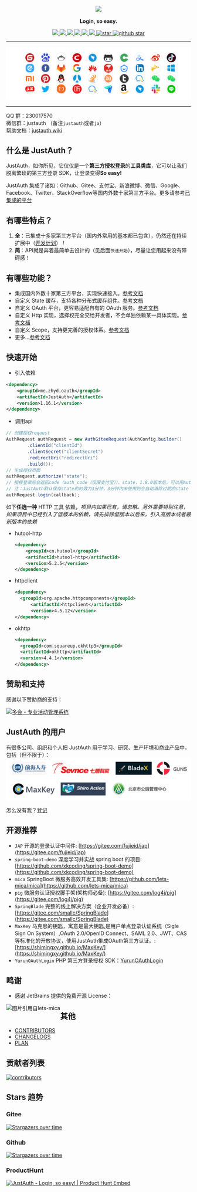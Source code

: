 <p align="center">
	<a href="https://justauth.wiki"><img src="https://gitee.com/yadong.zhang/static/raw/master/JustAuth/Justauth.png" width="400"></a>
</p>
<p align="center">
	<strong>Login, so easy.</strong>
</p>
<p align="center">
	<a target="_blank" href="https://search.maven.org/search?q=JustAuth">
		<img src="https://img.shields.io/badge/Maven%20Central-1.16.1-blue" ></img>
	</a>
	<a target="_blank" href="https://gitee.com/yadong.zhang/JustAuth/blob/master/LICENSE">
		<img src="https://img.shields.io/apm/l/vim-mode.svg?color=yellow" ></img>
	</a>
	<a target="_blank" href="https://www.oracle.com/technetwork/java/javase/downloads/index.html">
		<img src="https://img.shields.io/badge/JDK-1.8+-green.svg" ></img>
	</a>
	<a target="_blank" href="https://apidoc.gitee.com/yadong.zhang/JustAuth/" title="API文档">
		<img src="https://img.shields.io/badge/Api%20Docs-1.16.1-orange" ></img>
	</a>
	<a target="_blank" href="https://justauth.wiki" title="参考文档">
		<img src="https://img.shields.io/badge/Docs-latest-blueviolet.svg" ></img>
	</a>
	<a href="https://codecov.io/gh/justauth/JustAuth">
		<img src="https://codecov.io/gh/justauth/JustAuth/branch/master/graph/badge.svg?token=zYiAqd9aFz" />
	</a>
	<a href='https://gitee.com/yadong.zhang/JustAuth/stargazers'>
	  <img src='https://gitee.com/yadong.zhang/JustAuth/badge/star.svg?theme=gvp' alt='star'></img>
	</a>
	<a target="_blank" href='https://github.com/zhangyd-c/JustAuth'>
		<img src="https://img.shields.io/github/stars/zhangyd-c/JustAuth.svg?style=social" alt="github star"></img>
	</a>
</p>

-------------------------------------------------------------------------------
<p align="center">
<img src='./docs/media/75a3c076.png' alt='star'></img>
</p>

-------------------------------------------------------------------------------

QQ 群：230017570    
微信群：justauth （备注`justauth`或者`ja`）    
帮助文档：[justauth.wiki](https://justauth.wiki)    

## 什么是 JustAuth？

JustAuth，如你所见，它仅仅是一个**第三方授权登录**的**工具类库**，它可以让我们脱离繁琐的第三方登录 SDK，让登录变得**So easy!**

JustAuth 集成了诸如：Github、Gitee、支付宝、新浪微博、微信、Google、Facebook、Twitter、StackOverflow等国内外数十家第三方平台。更多请参考<a href="https://justauth.wiki" target="_blank">已集成的平台</a>

## 有哪些特点？

1. **全**：已集成十多家第三方平台（国内外常用的基本都已包含），仍然还在持续扩展中（[开发计划](https://gitee.com/yadong.zhang/JustAuth/issues/IUGRK)）！
2. **简**：API就是奔着最简单去设计的（见后面`快速开始`），尽量让您用起来没有障碍感！

## 有哪些功能？

- 集成国内外数十家第三方平台，实现快速接入。<a href="https://justauth.wiki/quickstart/how-to-use.html" target="_blank">参考文档</a>
- 自定义 State 缓存，支持各种分布式缓存组件。<a href="https://justauth.wiki/features/customize-the-state-cache.html" target="_blank">参考文档</a>
- 自定义 OAuth 平台，更容易适配自有的 OAuth 服务。<a href="https://justauth.wiki/features/customize-the-oauth.html" target="_blank">参考文档</a>
- 自定义 Http 实现，选择权完全交给开发者，不会单独依赖某一具体实现。<a href="https://justauth.wiki/quickstart/how-to-use.html#%E4%BD%BF%E7%94%A8%E6%96%B9%E5%BC%8F" target="_blank">参考文档</a>
- 自定义 Scope，支持更完善的授权体系。<a href="https://justauth.wiki/features/customize-scopes.html" target="_blank">参考文档</a>
- 更多...<a href="https://justauth.wiki" target="_blank">参考文档</a>

## 快速开始

- 引入依赖
```xml
<dependency>
    <groupId>me.zhyd.oauth</groupId>
    <artifactId>JustAuth</artifactId>
    <version>1.16.1</version>
</dependency>
```
- 调用api
```java
// 创建授权request
AuthRequest authRequest = new AuthGiteeRequest(AuthConfig.builder()
        .clientId("clientId")
        .clientSecret("clientSecret")
        .redirectUri("redirectUri")
        .build());
// 生成授权页面
authRequest.authorize("state");
// 授权登录后会返回code（auth_code（仅限支付宝））、state，1.8.0版本后，可以用AuthCallback类作为回调接口的参数
// 注：JustAuth默认保存state的时效为3分钟，3分钟内未使用则会自动清除过期的state
authRequest.login(callback);
```

如下**任选一种** HTTP 工具 依赖，_项目内如果已有，请忽略。另外需要特别注意，如果项目中已经引入了低版本的依赖，请先排除低版本以后来，引入高版本或者最新版本的依赖_

- hutool-http

  ```xml
  <dependency>
      <groupId>cn.hutool</groupId>
      <artifactId>hutool-http</artifactId>
      <version>5.2.5</version>
  </dependency>
  ```

- httpclient

  ```xml
  <dependency>
  	<groupId>org.apache.httpcomponents</groupId>
    	<artifactId>httpclient</artifactId>
    	<version>4.5.12</version>
  </dependency>
  ```

- okhttp

  ```xml
  <dependency>
    <groupId>com.squareup.okhttp3</groupId>
    <artifactId>okhttp</artifactId>
    <version>4.4.1</version>
  </dependency>
  ```

## 赞助和支持

感谢以下赞助商的支持：

<a href="https://www.duohui.cn?utm_source=justauth" target="_blank"><img src="https://docs.duohui.cn/brand_source/img/std.svg" alt="多会 - 专业活动管理系统" style="height: 54px;" height="54px" /></a>

## JustAuth 的用户
有很多公司、组织和个人把 JustAuth 用于学习、研究、生产环境和商业产品中，包括（但不限于）：
![](docs/users/4ca0177c.png)


怎么没有我？[登记](https://gitee.com/yadong.zhang/JustAuth/issues/IZ2T7)

## 开源推荐
- `JAP` 开源的登录认证中间件: [https://gitee.com/fujieid/jap](https://gitee.com/fujieid/jap)
- `spring-boot-demo` 深度学习并实战 spring boot 的项目: [https://github.com/xkcoding/spring-boot-demo](https://github.com/xkcoding/spring-boot-demo)
- `mica` SpringBoot 微服务高效开发工具集: [https://github.com/lets-mica/mica](https://github.com/lets-mica/mica)
- `pig` 微服务认证授权脚手架(架构师必备): [https://gitee.com/log4j/pig](https://gitee.com/log4j/pig)
- `SpringBlade` 完整的线上解决方案（企业开发必备）: [https://gitee.com/smallc/SpringBlade](https://gitee.com/smallc/SpringBlade)
- `MaxKey` 马克思的钥匙，寓意是最大钥匙,是用户单点登录认证系统（Sigle Sign On System）,OAuth 2.0/OpenID Connect、SAML 2.0、JWT、CAS等标准化的开放协议，使用JustAuth集成OAuth第三方认证。: [https://shimingxy.github.io/MaxKey/](https://shimingxy.github.io/MaxKey/)
- `YurunOAuthLogin` PHP 第三方登录授权 SDK：[YurunOAuthLogin](https://gitee.com/yurunsoft/YurunOAuthLogin)

## 鸣谢
- 感谢 JetBrains 提供的免费开源 License：
<img src="https://images.gitee.com/uploads/images/2020/0406/220236_f5275c90_5531506.png" alt="图片引用自lets-mica" style="float:left;">

## 其他
- [CONTRIBUTORS](https://justauth.wiki/contributors.html)
- [CHANGELOGS](https://justauth.wiki/update.html)
- [PLAN](https://gitee.com/yadong.zhang/JustAuth/issues/IUGRK)

## 贡献者列表

[![contributors](https://whnb.wang/contributors/yadong.zhang/JustAuth)](https://whnb.wang)

## Stars 趋势

### Gitee

[![Stargazers over time](https://whnb.wang/img/yadong.zhang/JustAuth?e=604800)](https://whnb.wang/yadong.zhang/JustAuth?e=604800)

### Github

[![Stargazers over time](https://starchart.cc/justauth/JustAuth.svg)](https://starchart.cc/justauth/JustAuth)

### ProductHunt

<a href="https://www.producthunt.com/posts/justauth?utm_source=badge-featured&utm_medium=badge&utm_souce=badge-justauth" target="_blank"><img src="https://api.producthunt.com/widgets/embed-image/v1/featured.svg?post_id=196886&theme=dark" alt="JustAuth - Login, so easy! | Product Hunt Embed" style="width: 250px; height: 54px;" width="250px" height="54px" /></a>
